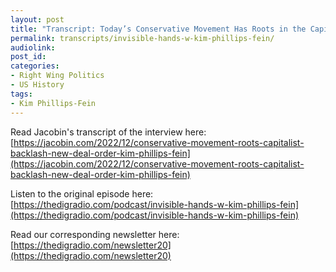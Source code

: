 ```yaml
---
layout: post
title: "Transcript: Today’s Conservative Movement Has Roots in the Capitalist Backlash Against the New Deal (with Kim Phillips-Fein)"
permalink: transcripts/invisible-hands-w-kim-phillips-fein/
audiolink: 
post_id:
categories:
- Right Wing Politics
- US History
tags: 
- Kim Phillips-Fein
---
```


Read Jacobin's transcript of the interview here: [https://jacobin.com/2022/12/conservative-movement-roots-capitalist-backlash-new-deal-order-kim-phillips-fein](https://jacobin.com/2022/12/conservative-movement-roots-capitalist-backlash-new-deal-order-kim-phillips-fein)

Listen to the original episode here: [https://thedigradio.com/podcast/invisible-hands-w-kim-phillips-fein](https://thedigradio.com/podcast/invisible-hands-w-kim-phillips-fein)

Read our corresponding newsletter here: [https://thedigradio.com/newsletter20](https://thedigradio.com/newsletter20)
